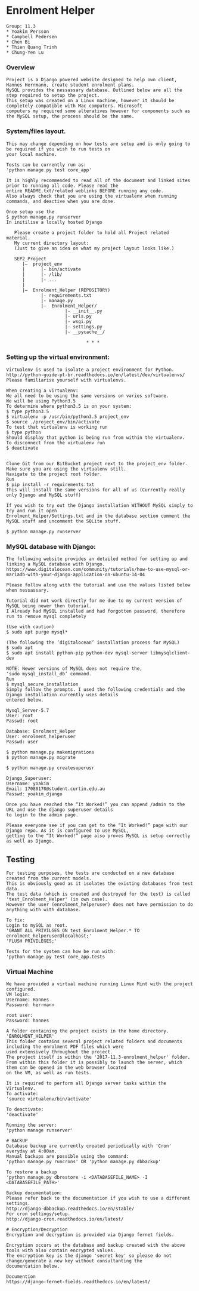 # Enrolment Helper
    Group: 11.3
    * Yoakim Persson
    * Campbell Pedersen
    * Chen Bi
    * Thien Quang Trinh
    * Chung-Yen Lu

### Overview
    Project is a Django powered website designed to help own client, Hannes Herrmann, create student enrolment plans.
    MySQL provides the nessassary database. Outlined below are all the step required to setup the project. 
    This setup was created on a Linux machine, however it should be completely compatible with Mac computers. Microsoft 
    computers my required some alteratives however for components such as the MySQL setup, the process should be the same.

### System/files layout. 
    This may change depending on how tests are setup and is only going to be required if you wish to run tests on
    your local machine.

    Tests can be currently run as:
    'python manage.py test core_app'

    It is highly recommended to read all of the document and linked sites prior to running all code. Please read the 
    entire README.txt/related weblinks BEFORE running any code. 
    Also always check that you are using the virtualenv when running commands, and deactive when you are done.

    Once setup use the 
    $ python manage.py runserver
    In initilise a locally hosted Django 

       Please create a project folder to hold all Project related material.
       My current directory layout:
       (Just to give an idea on what my project layout looks like.)

       SEP2_Project
          |—  project_env
          |      |- bin/activate
          |      |- /lib/
          |      |- ...
          |
          |—  Enrolment_Helper (REPOSITORY)
                 |- requirements.txt
                 |- manage.py
                 |—  Enrolment_Helper/
                          |- __init__.py
                          |- urls.py
                          |- wsgi.py
                          |- settings.py
                          |- __pycache__/

                                  * * *


### Setting up the virtual environment:
    Virtualenv is used to isolate a project environment for Python.
    http://python-guide-pt-br.readthedocs.io/en/latest/dev/virtualenvs/
    Please familiarise yourself with virtualenvs. 

    When creating a virtualenv:
    We all need to be using the same versions on varies software.
    We will be using Python3.5
    To determine where python3.5 is on your system:
    $ type python3.5
    $ virtualenv -p /usr/bin/python3.5 project_env
    $ source ./project_env/bin/activate
    To test that virtualenv is working run
    $ type python
    Should display that python is being run from within the virtualenv.
    To disconnect from the virtualenv run
    $ deactivate


    Clone Git from our BitBucket project next to the project_env folder. 
    Make sure you are using the virtualenv still.
    Navigate to the project root folder.
    Run 
    $ pip install -r requirements.txt 
    This will install the same versions for all of us (Currently really only Django and MySQL stuff)

    If you wish to try out the Django installation WITHOUT MySQL simply to try and run it open
    Enrolment_Helper/Settings.txt and in the database section comment the MySQL stuff and uncomment the SQLite stuff.

    $ python manage.py runserver 

### MySQL database with Django:

    The following website provides an detailed method for setting up and linking a MySQL database with Django. 
    https://www.digitalocean.com/community/tutorials/how-to-use-mysql-or-mariadb-with-your-django-application-on-ubuntu-14-04
    
    Please follow along with the tutorial and use the values listed below when nessassary.

    Tutorial did not work directly for me due to my current version of MySQL being newer then tutorial.
    I Already had MySQL installed and had forgotten password, therefore run to remove mysql completely

    (Use with caution)
    $ sudo apt purge mysql*

    (The following the ‘digitalocean’ installation process for MySQL)
    $ sudo apt
    $ sudo apt install python-pip python-dev mysql-server libmysqlclient-dev

    NOTE: Newer versions of MySQL does not require the,
    ‘sudo mysql_install_db’ command.
    Run
    $ mysql_secure_installation
    Simply follow the prompts. I used the following credentials and the Django installation currently uses details 
    entered below. 

    Mysql_Server-5.7
    User: root 
    Passwd: root 

    Database: Enrolment_Helper
    User: enrolment_helperuser
    Passwd: user

    $ python manage.py makemigrations
    $ python manage.py migrate

    $ python manage.py createsuperusr

    Django_Superuser:
    Username: yoakim
    Email: 17080170@student.curtin.edu.au
    Passwd: yoakim_django

    Once you have reached the “It Worked!” you can append /admin to the URL and use the django superuser details
    to login to the admin page.

    Please everyone see if you can get to the “It Worked!” page with our Django repo. As it is configured to use MySQL, 
    getting to the “It Worked!” page also proves MySQL is setup correctly as well as Django.
 
## Testing
    For testing purposes, the tests are conducted on a new database created from the current models.
    This is obviously good as it isolates the existing databases from test data.
    The test data (which is created and destroyed for the test) is called 'test_Enrolment_Helper' (in own case).
    However the user (enrolment_helperuser) does not have permission to do anything with with database.

    To fix:
    Login to mySQL as root.
    'GRANT ALL PRIVILGES ON test_Enrolment_Helper.* TO enrolment_helperuser@localhost;'
    'FLUSH PRIVILEGES;'
    
    Tests for the system can how be run with:
    'python manage.py test core_app.tests

### Virtual Machine
    We have provided a virtual machine running Linux Mint with the project configured.
    VM login:
    Username: Hannes
    Password: herrmann
    
    root user:
    Password: hannes
    
    A folder containing the project exists in the home directory. 'ENROLMENT_HELPER'
    This folder contains several project related folders and documents including the enrolment PDF files which were 
    used extensively throughout the project.
    The project itself is within the '2017-11.3-enrolment_helper' folder.
    From within this folder it is possibly to launch the server, which them can be opened in the web browser located 
    on the VM, as well as run tests.
    
    It is required to perform all Django server tasks within the Virtualenv.
    To activate:
    'source virtualenv/bin/activate'
    
    To deactivate:
    'deactivate'
    
    Running the server:
    'python manage runserver'
   
    # BACKUP
    Database backup are currently created periodically with 'Cron' everyday at 4:00am.
    Manual backups are possible using the command:
    'python manage.py runcrons' OR 'python manage.py dbbackup'
    
    To restore a backup
    'python manage.py dbrestore -i <DATABASEFILE_NAME> -I <DATABASEFILE_PATH>'
    
    Backup documentation:
    Please refer back to the documentation if you wish to use a different settings.
    http://django-dbbackup.readthedocs.io/en/stable/
    For cron settings/setup.
    http://django-cron.readthedocs.io/en/latest/
    
    # Encryption/Decryption  
    Encryption and decryption is provided via Django fernet fields.
    
    Encryption occurs at the database and backup created with the above tools with also contain encrypted values.
    The encryption key is the django 'secret key' so please do not change/generate a new key without consultanting the 
    documentation below.
    
    Documention
    https://django-fernet-fields.readthedocs.io/en/latest/

